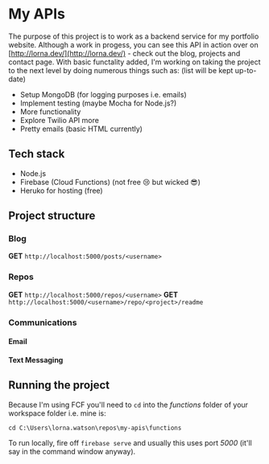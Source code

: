 
# My APIs

The purpose of this project is to work as a backend service for my portfolio website. Although a work in progess, you can see this API in action over on [http://lorna.dev/](http://lorna.dev/) - check out the blog, projects and contact page. With basic functality added, I'm working on taking the project to the next level by doing numerous things such as: (list will be kept up-to-date)

* Setup MongoDB (for logging purposes i.e. emails)
* Implement testing (maybe Mocha for Node.js?)
* More functionality
* Explore Twilio API more
* Pretty emails (basic HTML currently)

## Tech stack
* Node.js
* Firebase (Cloud Functions) (not free 😢 but wicked 😎)
* Heruko for hosting (free)

## Project structure

### Blog 

**GET** `http://localhost:5000/posts/<username>`

### Repos

**GET** `http://localhost:5000/repos/<username>`
**GET** `http://localhost:5000/<username>/repo/<project>/readme`

### Communications

#### Email

#### Text Messaging

## Running the project
Because I'm using FCF you'll need to `cd` into the *functions* folder of your workspace folder i.e. mine is:

`cd C:\Users\lorna.watson\repos\my-apis\functions`

To run locally, fire off `firebase serve` and usually this uses port *5000* (it'll say in the command window anyway).
 
